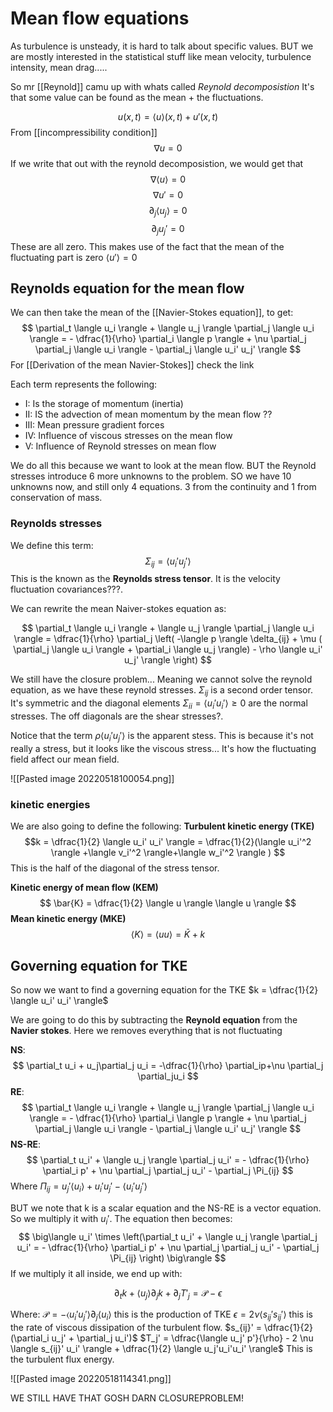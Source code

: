 # Mean flow equations
As turbulence is unsteady, it is hard to talk about specific values. BUT we are mostly interested in the statistical stuff like mean velocity, turbulence intensity, mean drag..... 


So mr [[Reynold]] camu up with whats called *Reynold decomposistion*
It's that some value can be found as the mean + the fluctuations.

$$u(x,t)= \langle u \rangle (x,t) + u'(x,t)
$$
From [[incompressibility condition]]
$$ \nabla u = 0
$$
If we write that out with the reynold decomposistion, we would get that
$$ \nabla \langle u \rangle = 0
$$
$$ \nabla u'= 0
$$
$$ \partial_j \langle u_j \rangle = 0
$$
$$ \partial_j u_j'  = 0
$$
These are all zero.
This makes use of the fact that the mean of the fluctuating part is zero $\langle u' \rangle =0$

## Reynolds equation for the mean flow
We can then take the mean of the [[Navier-Stokes equation]], to get:
$$
\partial_t \langle u_i \rangle + \langle u_j \rangle \partial_j \langle u_i \rangle = - \dfrac{1}{\rho} \partial_i \langle p \rangle + \nu \partial_j \partial_j \langle u_i \rangle - \partial_j \langle u_i' u_j' \rangle 
$$
For [[Derivation of the mean Navier-Stokes]] check the link

Each term represents the following:
- I: Is the storage of momentum (inertia)
- II: IS the advection of mean momentum by the mean flow ??
- III: Mean pressure gradient forces
- IV: Influence of viscous stresses on the mean flow
- V: Influence of Reynold stresses on mean flow

We do all this because we want to look at the mean flow. BUT the Reynold stresses introduce 6 more unknowns to the problem. SO we have 10 unknowns now, and still only 4 equations. 3 from the continuity and 1 from conservation of mass.

### Reynolds stresses
We define this term:
$$\Sigma_{ij} = \langle u_i' u_j'\rangle
$$
This is the known as the **Reynolds stress tensor**. It is the velocity fluctuation covariances???.

We can rewrite the mean Naiver-stokes equation as:

$$
\partial_t \langle u_i \rangle + \langle u_j \rangle \partial_j \langle u_i \rangle =  \dfrac{1}{\rho} \partial_j \left(  -\langle p \rangle \delta_{ij} + \mu ( \partial_j \langle u_i \rangle + \partial_i \langle u_j \rangle)  - \rho \langle u_i' u_j' \rangle \right)
$$

We still have the closure problem... Meaning we cannot solve the reynold equation, as we have these reynold stresses. 
$\Sigma_{ij}$ is a second order tensor. It's symmetric and the diagonal elements $\Sigma_{ii} = \langle u_i'u_i'\rangle \geq 0$ are the normal stresses.
The off diagonals are the shear stresses?.

Notice that the term $\rho \langle u_i' u_j' \rangle$ is the apparent stess. This is because it's not really a stress, but it looks like the viscous stress... It's how the fluctuating field affect our mean field.

![[Pasted image 20220518100054.png]]

### kinetic energies
We are also going to define the following:
**Turbulent kinetic energy (TKE)**
$$k = \dfrac{1}{2} \langle u_i' u_i' \rangle = \dfrac{1}{2}(\langle u_i'^2 \rangle +\langle v_i'^2 \rangle+\langle w_i'^2 \rangle ) 
$$
This is the half of the diagonal of the stress tensor. 

**Kinetic energy of mean flow (KEM)**
$$
\bar{K} = \dfrac{1}{2} \langle u \rangle \langle u \rangle 
$$
**Mean kinetic energy (MKE)**
$$
\langle K \rangle = \langle u u \rangle = \bar{K} + k
$$
## Governing equation for TKE
So now we want to find a governing equation for the TKE $k = \dfrac{1}{2} \langle u_i' u_i' \rangle$

We are going to do this by subtracting the **Reynold equation** from the **Navier stokes**. Here we removes everything that is not fluctuating

**NS**: 
$$
\partial_t u_i + u_j\partial_j u_i = -\dfrac{1}{\rho} \partial_ip+\nu \partial_j \partial_ju_i
$$
**RE**:
$$
\partial_t \langle u_i \rangle + \langle u_j \rangle \partial_j \langle u_i \rangle = - \dfrac{1}{\rho} \partial_i \langle p \rangle + \nu \partial_j \partial_j \langle u_i \rangle - \partial_j \langle u_i' u_j' \rangle 
$$
**NS-RE**:
$$
\partial_t  u_i'  + \langle u_j \rangle \partial_j  u_i'  = - \dfrac{1}{\rho} \partial_i  p'  + \nu \partial_j \partial_j  u_i'  - \partial_j \Pi_{ij} 
$$
Where $\Pi_{ij} = u_j' \langle u_i \rangle + u_i' u_j' - \langle u_i' u_j' \rangle$

BUT we note that k is a scalar equation and the NS-RE is a vector equation. So we multiply it with $u_i'$. The equation then becomes:
$$
\big\langle u_i' \times \left(\partial_t  u_i'  + \langle u_j \rangle \partial_j  u_i'  = - \dfrac{1}{\rho} \partial_i  p'  + \nu \partial_j \partial_j  u_i'  - \partial_j \Pi_{ij} \right)  \big\rangle
$$
If we multiply it all inside, we end up with:

$$
\partial_t k + \langle u_j \rangle \partial_j k + \partial_j T'_j = \mathcal{P} - \epsilon 
$$

Where:
$\mathcal{P} = -\langle u_i' u_j' \rangle \partial_j \langle u_i \rangle$  this is the production of TKE
$\epsilon = 2\nu \langle s_{ij}' s_{ij}' \rangle$ this is the rate of viscous dissipation of the turbulent flow.
	$s_{ij}' = \dfrac{1}{2} (\partial_i u_j' + \partial_j u_i')$
$T_j' = \dfrac{\langle u_j' p'}{\rho} - 2 \nu \langle s_{ij}' u_i' \rangle + \dfrac{1}{2} \langle u_j'u_i'u_i' \rangle$ This is the turbulent flux energy.

![[Pasted image 20220518114341.png]]


WE STILL HAVE THAT GOSH DARN CLOSUREPROBLEM!